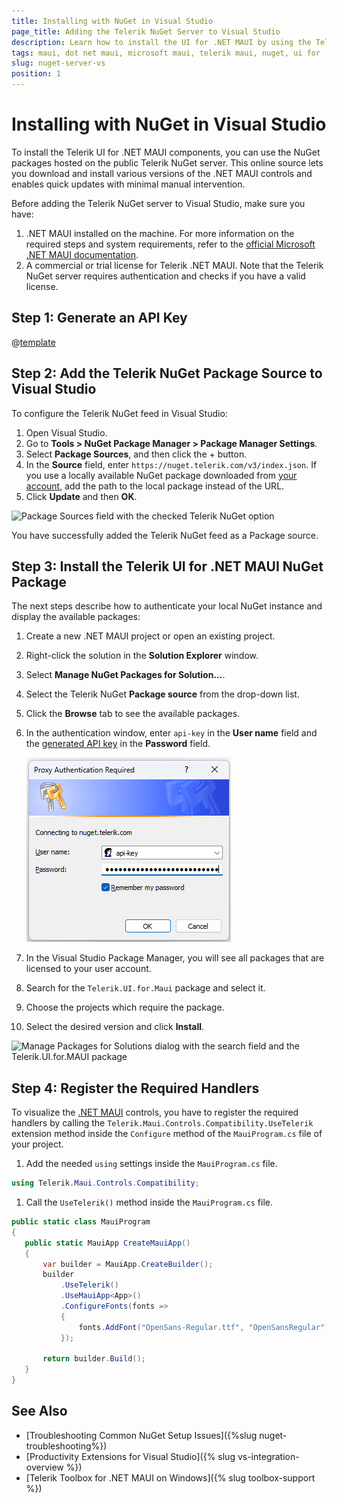 ```yaml
---
title: Installing with NuGet in Visual Studio
page_title: Adding the Telerik NuGet Server to Visual Studio
description: Learn how to install the UI for .NET MAUI by using the Telerik NuGet Server with Visual Studio.
tags: maui, dot net maui, microsoft maui, telerik maui, nuget, ui for .net maui controls, windows, install, telerik .net maui, 
slug: nuget-server-vs
position: 1
---
```


# Installing with NuGet in Visual Studio

To install the Telerik UI for .NET MAUI components, you can use the NuGet packages hosted on the public Telerik NuGet server. This online source lets you download and install various versions of the .NET MAUI controls and enables quick updates with minimal manual intervention.

Before adding the Telerik NuGet server to Visual Studio, make sure you have:

1. .NET MAUI installed on the machine. For more information on the required steps and system requirements, refer to the <a href="https://docs.microsoft.com/en-us/dotnet/maui/get-started/installation" target="_blank">official Microsoft .NET MAUI documentation</a>.
2. A commercial or trial license for Telerik .NET MAUI. Note that the Telerik NuGet server requires authentication and checks if you have a valid license.

## Step 1: Generate an API Key

@[template](/_contentTemplates/common/nuget.md#generate-nuget-key)

## Step 2: Add the Telerik NuGet Package Source to Visual Studio

To configure the Telerik NuGet feed in Visual Studio:

1. Open Visual Studio.
1. Go to **Tools > NuGet Package Manager > Package Manager Settings**.
1. Select **Package Sources**, and then click the + button.
1. In the **Source** field, enter `https://nuget.telerik.com/v3/index.json`. If you use a locally available NuGet package downloaded from <a href="https://www.telerik.com/account/" target="_blank">your account</a>, add the path to the local package instead of the URL.
1. Click **Update** and then **OK**.

  ![Package Sources field with the checked Telerik NuGet option](../../installation/images/nuget-vs-telerik-server.png)

You have successfully added the Telerik NuGet feed as a Package source.

## Step 3: Install the Telerik UI for .NET MAUI NuGet Package

The next steps describe how to authenticate your local NuGet instance and display the available packages:

1. Create a new .NET MAUI project or open an existing project.
1. Right-click the solution in the **Solution Explorer** window.
1. Select **Manage NuGet Packages for Solution...**.
1. Select the Telerik NuGet **Package source** from the drop-down list.
1. Click the **Browse** tab to see the available packages.
1. In the authentication window, enter `api-key` in the **User name** field and the [generated API key](#step-1-generate-an-api-key) in the **Password** field.

   ![Windows authentication window in VS](../../installation/images/vs-nuget-auth-window.png)

1. In the Visual Studio Package Manager, you will see all packages that are licensed to your user account.
1. Search for the `Telerik.UI.for.Maui` package and select it.
1. Choose the projects which require the package.
1. Select the desired version and click **Install**.

![Manage Packages for Solutions dialog with the search field and the Telerik.UI.for.MAUI package](../../installation/images/maui-nuget.png)

## Step 4: Register the Required Handlers

To visualize the [.NET MAUI](https://www.telerik.com/maui-ui) controls, you have to register the required handlers by calling the `Telerik.Maui.Controls.Compatibility.UseTelerik` extension method inside the `Configure` method of the `MauiProgram.cs` file of your project.

1. Add the needed `using` settings inside the `MauiProgram.cs` file.

 ```C#
using Telerik.Maui.Controls.Compatibility;
 ```

1. Call the `UseTelerik()` method inside the `MauiProgram.cs` file.

 ```C#
public static class MauiProgram
{
	public static MauiApp CreateMauiApp()
	{
		var builder = MauiApp.CreateBuilder();
		builder
			.UseTelerik()
			.UseMauiApp<App>()
			.ConfigureFonts(fonts =>
			{
				fonts.AddFont("OpenSans-Regular.ttf", "OpenSansRegular");
			});

		return builder.Build();
	}
}
 ```

## See Also

* [Troubleshooting Common NuGet Setup Issues]({%slug nuget-troubleshooting%})
* [Productivity Extensions for Visual Studio]({% slug vs-integration-overview %})
* [Telerik Toolbox for .NET MAUI on Windows]({% slug toolbox-support %})
